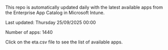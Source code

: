 This repo is automatically updated daily with the latest available apps from the Enterprise App Catalog in Microsoft Intune.

Last updated: Thursday 25/09/2025 00:00

Number of apps: 1440

Click on the eta.csv file to see the list of available apps.
